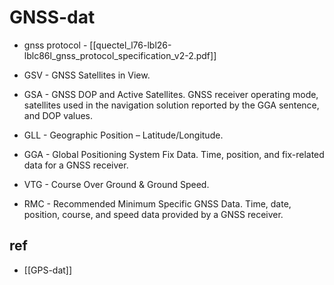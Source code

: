 
# GNSS-dat 

- gnss protocol - [[quectel_l76-lbl26-lblc86l_gnss_protocol_specification_v2-2.pdf]]

- GSV - GNSS Satellites in View. 

- GSA - GNSS  DOP  and  Active  Satellites.  GNSS  receiver  operating  mode,  satellites  used  in  the  navigation 
solution reported by the GGA sentence, and DOP values. 

- GLL - Geographic Position – Latitude/Longitude. 

- GGA - Global Positioning System Fix Data. Time, position, and fix-related data for a GNSS receiver.

- VTG - Course Over Ground & Ground Speed. 

- RMC - Recommended Minimum Specific GNSS Data. Time, date, position, course, and speed data provided by 
a GNSS receiver.


## ref 

- [[GPS-dat]]